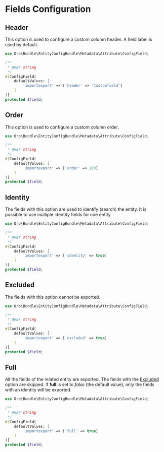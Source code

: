 <a id="dev-integrations-imports-export-fields"></a>

# Fields Configuration

## Header

This option is used to configure a custom column header. A field label is used by default.

```php
use Oro\Bundle\EntityConfigBundle\Metadata\Attribute\ConfigField;

/**
 * @var string
 */
#[ConfigField(
    defaultValues: [
        'importexport' => ['header' => 'Customfield']
    ]
)]
protected $field;
```

## Order

This option is used to configure a custom column order.

```php
use Oro\Bundle\EntityConfigBundle\Metadata\Attribute\ConfigField;

/**
 * @var string
 */
#[ConfigField(
    defaultValues: [
        'importexport' => ['order' => 100]
    ]
)]
protected $field;
```

## Identity

The fields with this option are used to identify (search) the entity. It is possible to use multiple identity fields for one entity.

```php
use Oro\Bundle\EntityConfigBundle\Metadata\Attribute\ConfigField;

/**
 * @var string
 */
#[ConfigField(
    defaultValues: [
        'importexport' => ['identity' => true]
    ]
)]
protected $field;
```

## Excluded

The fields with this option cannot be exported.

```php
use Oro\Bundle\EntityConfigBundle\Metadata\Attribute\ConfigField;

/**
 * @var string
 */
#[ConfigField(
    defaultValues: [
        'importexport' => ['excluded' => true]
    ]
)]
protected $field;
```

## Full

All the fields of the related entity are exported. The fields with the [Excluded](#excluded) option are skipped.
If **full** is set to *false* (the default value), only the fields with an identity will be exported.

```php
use Oro\Bundle\EntityConfigBundle\Metadata\Attribute\ConfigField;

/**
 * @var string
 */
#[ConfigField(
    defaultValues: [
        'importexport' => ['full' => true]
    ]
)]
protected $field;
```
